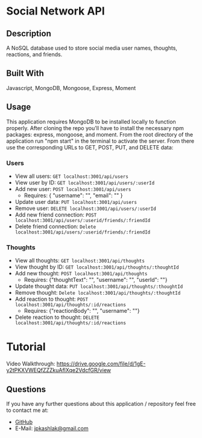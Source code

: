 # Social Network API

## Description
A NoSQL database used to store social media user names, thoughts, reactions, and friends.

## Built With
Javascript, MongoDB, Mongoose, Express, Moment

## Usage
This application requires MongoDB to be installed locally to function properly. After cloning the repo you'll have to install the necessary npm packages: express, mongoose, and moment. From the root directory of the application run "npm start" in the terminal to activate the server. From there use the corresponding URLs to GET, POST, PUT, and DELETE data:

### Users
* View all users: `GET localhost:3001/api/users`
* View user by ID: `GET localhost:3001/api/users/:userId`
* Add new user: `POST localhost:3001/api/users`
    * Requires: { "username": "", "email": "" }
* Update user data: `PUT localhost:3001/api/users`
* Remove user: `DELETE localhost:3001/api/users/:userId`
* Add new friend connection: `POST localhost:3001/api/users/:userid/friends/:friendId`
* Delete friend connection: `Delete localhost:3001/api/users/:userid/friends/:friendId`

### Thoughts
* View all thoughts: `GET localhost:3001/api/thoughts`
* View thought by ID: `GET localhost:3001/api/thoughts/:thoughtId`
* Add new thought: `POST localhost:3001/api/thoughts`
    * Requires: {"thoughtText": "", "username": "", "userId": ""}
* Update thought data: `PUT localhost:3001/api/thoughts/:thoughtId`
* Remove thought: `Delete localhost:3001/api/thoughts/:thoughtId`
* Add reaction to thought: `POST localhost:3001/api/thoughts/:id/reactions`
    * Requires: {"reactionBody": "", "username": ""}
* Delete reaction to thought: `DELETE localhost:3001/api/thoughts/:id/reactions`

# Tutorial
Video Walkthrough: https://drive.google.com/file/d/1gE-y2tPKXVWEQfZZZkuAflXqe2VdcfGR/view

## Questions
If you have any further questions about this application / repository feel free to contact me at: 
* [GitHub](https://github.com/jpkashlak)
* E-Mail: jpkashlak@gmail.com